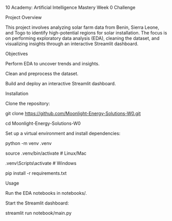 10 Academy: Artificial Intelligence Mastery Week 0 Challenge

Project Overview

This project involves analyzing solar farm data from Benin, Sierra Leone, and Togo to identify high-potential regions for solar installation. The focus is on performing exploratory data analysis (EDA), cleaning the dataset, and visualizing insights through an interactive Streamlit dashboard.


Objectives

Perform EDA to uncover trends and insights.

Clean and preprocess the dataset.

Build and deploy an interactive Streamlit dashboard.



Installation

Clone the repository:


git clone https://github.com/Moonlight-Energy-Solutions-W0.git

cd Moonlight-Energy-Solutions-W0


Set up a virtual environment and install dependencies:

python -m venv .venv

source .venv/bin/activate  # Linux/Mac

.venv\Scripts\activate     # Windows

pip install -r requirements.txt


Usage

Run the EDA notebooks in notebooks/.

Start the Streamlit dashboard:

streamlit run notebook/main.py
